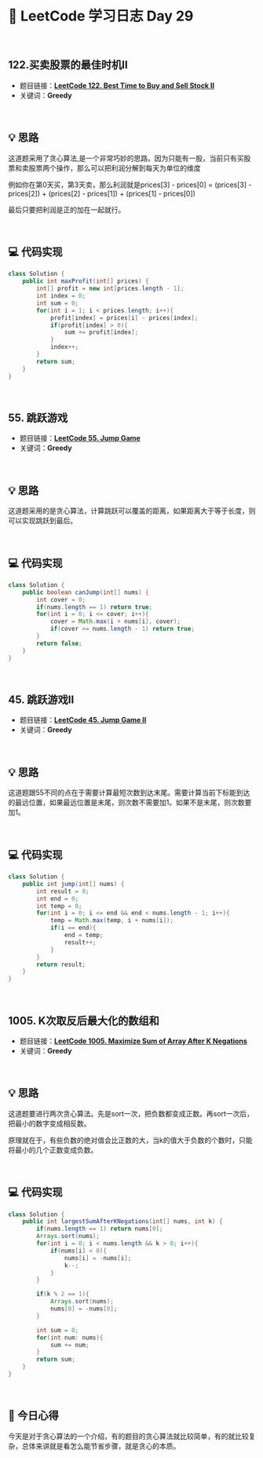 # 📝 LeetCode 学习日志 Day 29

<br>

## 122.买卖股票的最佳时机II
- 题目链接：[**LeetCode 122. Best Time to Buy and Sell Stock II**](https://leetcode.com/problems/best-time-to-buy-and-sell-stock-ii/)
- 关键词：**Greedy**  

<br>

## 💡 思路
这道题采用了贪心算法,是一个非常巧妙的思路。因为只能有一股，当前只有买股票和卖股票两个操作，那么可以把利润分解到每天为单位的维度

例如你在第0天买，第3天卖，那么利润就是prices[3] - prices[0] = (prices[3] - prices[2]) + (prices[2] - prices[1]) + (prices[1] - prices[0])

最后只要把利润是正的加在一起就行。


<br>

## 💻 代码实现
```java
class Solution {
    public int maxProfit(int[] prices) {
        int[] profit = new int[prices.length - 1];
        int index = 0;
        int sum = 0;
        for(int i = 1; i < prices.length; i++){
            profit[index] = prices[i] - prices[index];
            if(profit[index] > 0){
                sum += profit[index];
            }
            index++;
        }
        return sum;
    }
}
```

<br>

## 55. 跳跃游戏
- 题目链接：[**LeetCode 55. Jump Game**](https://leetcode.com/problems/jump-game/)
- 关键词：**Greedy**

<br>

## 💡 思路
这道题采用的是贪心算法，计算跳跃可以覆盖的距离，如果距离大于等于长度，则可以实现跳跃到最后。


<br>

## 💻 代码实现
```java
class Solution {
    public boolean canJump(int[] nums) {
        int cover = 0;
        if(nums.length == 1) return true;
        for(int i = 0; i <= cover; i++){
            cover = Math.max(i + nums[i], cover);
            if(cover >= nums.length - 1) return true;
        }
        return false;
    }
}
```

<br>

## 45. 跳跃游戏II
- 题目链接：[**LeetCode 45. Jump Game II**](https://leetcode.com/problems/jump-game-ii/)
- 关键词：**Greedy**

<br>

## 💡 思路
这道题跟55不同的点在于需要计算最短次数到达末尾。需要计算当前下标能到达的最远位置，如果最远位置是末尾，则次数不需要加1。如果不是末尾，则次数要加1。

<br>

## 💻 代码实现
```java
class Solution {
    public int jump(int[] nums) {
        int result = 0;
        int end = 0;
        int temp = 0;
        for(int i = 0; i <= end && end < nums.length - 1; i++){
            temp = Math.max(temp, i + nums[i]);
            if(i == end){
                end = temp;
                result++;
            }
        }
        return result;
    }
}
```

<br>

## 1005. K次取反后最大化的数组和
- 题目链接：[**LeetCode 1005. Maximize Sum of Array After K Negations**](https://leetcode.com/problems/maximize-sum-of-array-after-k-negations/)
- 关键词：**Greedy**

<br>

## 💡 思路
这道题要进行两次贪心算法。先是sort一次，把负数都变成正数。再sort一次后，把最小的数字变成相反数。

原理就在于，有些负数的绝对值会比正数的大，当k的值大于负数的个数时，只能将最小的几个正数变成负数。




<br>

## 💻 代码实现
```java
class Solution {
    public int largestSumAfterKNegations(int[] nums, int k) {
        if(nums.length == 1) return nums[0];
        Arrays.sort(nums);
        for(int i = 0; i < nums.length && k > 0; i++){
            if(nums[i] < 0){
                nums[i] = -nums[i];
                k--;
            }
        }

        if(k % 2 == 1){
            Arrays.sort(nums);
            nums[0] = -nums[0];
        }

        int sum = 0;
        for(int num: nums){
            sum += num;
        }
        return sum;
    }
}
```

<br>

## 📝 今日心得
今天是对于贪心算法的一个介绍，有的题目的贪心算法就比较简单，有的就比较复杂，总体来讲就是看怎么能节省步骤，就是贪心的本质。